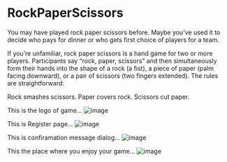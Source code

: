# RockPaperScissors
You may have played rock paper scissors before. Maybe you’ve used it to decide who pays for dinner or who gets first choice of players for a team.

If you’re unfamiliar, rock paper scissors is a hand game for two or more players. Participants say “rock, paper, scissors” and then simultaneously form their hands into the shape of a rock (a fist), a piece of paper (palm facing downward), or a pair of scissors (two fingers extended). The rules are straightforward:

Rock smashes scissors.
Paper covers rock.
Scissors cut paper.


This is the logo of game... ![image](https://user-images.githubusercontent.com/78251666/126869531-c24280c2-d353-4488-b75b-b0c54ad1bf2c.png)


This is Register page... ![image](https://user-images.githubusercontent.com/78251666/126869551-c91295fd-2b81-489f-9b3c-f8f8400170b7.png)


This is confiramation message dialog... ![image](https://user-images.githubusercontent.com/78251666/126869586-e3b7e7df-98c3-46c1-927a-831d141e9bb1.png)


This the place where you enjoy your game... ![image](https://user-images.githubusercontent.com/78251666/126869611-aabca9da-cbcb-43aa-8731-33c35e0876ff.png)
